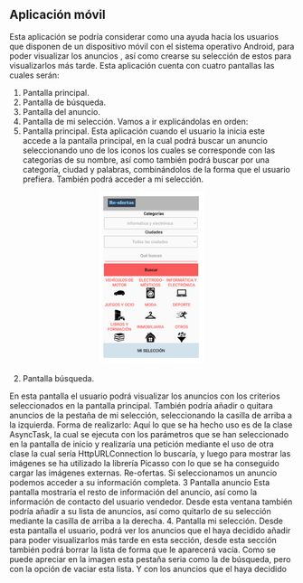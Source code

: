 Aplicación móvil
----

Esta aplicación se podría considerar como una ayuda hacia los usuarios que disponen de un
dispositivo móvil con el sistema operativo Android, para poder visualizar los anuncios , así
como crearse su selección de estos para visualizarlos más tarde.
Esta aplicación cuenta con cuatro pantallas las cuales serán:
1. Pantalla principal.
2. Pantalla de búsqueda.
3. Pantalla del anuncio.
4. Pantalla de mi selección.
Vamos a ir explicándolas en orden:
1. Pantalla principal.
Esta aplicación cuando el usuario la inicia este accede a la
pantalla principal, en la cual podrá buscar un anuncio
seleccionando uno de los iconos los cuales se corresponde con las
categorías de su nombre, así como también podrá buscar por una
categoría, ciudad y palabras, combinándolos de la forma que el
usuario prefiera.
También podrá acceder a mi selección.
<p align="center">
  <img src="https://github.com/lugman/Proyectos-DAW/blob/main/Aplicacion-movil-proyecto-final-daw/principal.png">
</p>

2. Pantalla búsqueda.

En esta pantalla el usuario podrá visualizar los anuncios con los
criterios seleccionados en la pantalla principal.
También podría añadir o quitara anuncios de la pestaña de mi
selección, seleccionando la casilla de arriba a la izquierda.
Forma de realizarlo:
Aquí lo que se ha hecho uso es de la clase AsyncTask, la cual se
ejecuta con los parámetros que se han seleccionado en la
pantalla de inicio y realizaría una petición mediante el uso de
otra clase la cual sería HttpURLConnection lo buscaría, y luego
para mostrar las imágenes se ha utilizado la librería Picasso con
lo que se ha conseguido cargar las imágenes externas.
Re-ofertas. Si seleccionamos un anuncio podemos acceder a su información completa.
3 Pantalla anuncio
Esta pantalla mostraría el resto de información del anuncio, así como la información de
contacto del usuario vendedor. Desde esta ventana también podría añadir a su lista de
anuncios, así como quitarlo de su selección mediante la casilla de arriba a la derecha.
4. Pantalla mi selección.
Desde esta pantalla el usuario, podrá ver los anuncios
que el haya decidido añadir para poder visualizarlos más
tarde en esta sección, desde esta sección también podrá
borrar la lista de forma que le aparecerá vacía.
Como se puede apreciar en la imagen esta pestaña seria
como la de búsqueda, pero con la opción de vaciar esta
lista. Y con los anuncios que el haya decidido
